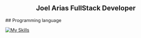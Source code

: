 <h2 align="center" color="#23290f">Joel Arias
FullStack Developer
</h2>


<div>
## Programming language

[![My Skills](https://skillicons.dev/icons?i=java,javascript,python,typescript&theme=dark)](https://skillicons.dev)

